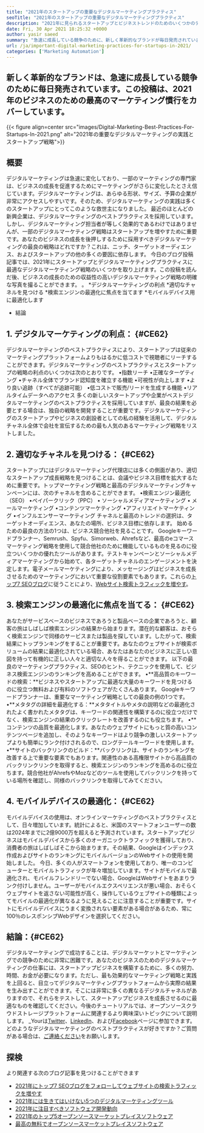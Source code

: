 ```yaml
---
title: "2021年のスタートアップの重要なデジタルマーケティングプラクティス" 
seoTitle: "2021年のスタートアップの重要なデジタルマーケティングプラクティス" 
description: "2021年に見られるスタートアップとビジネストレンドのためのいくつかのデジタルマーケティングプラクティスと最高のデジタルマーケティング戦略を以下に示します。" 
date: Fri, 30 Apr 2021 18:25:32 +0000
author: yasir saeed
summary: "急速に成長している競争のために、新しく革新的なブランドが毎日発売されています。この投稿は、2021年のビジネスのための最高のマーケティング慣行をカバーしています。" 
url: /ja/important-digital-marketing-practices-for-startups-in-2021/
categories: ['Marketing Automation']
---
```


## 新しく革新的なブランドは、急速に成長している競争のために毎日発売されています。この投稿は、2021年のビジネスのための最高のマーケティング慣行をカバーしています。

{{< figure align=center src="images/Digital-Marketing-Best-Practices-For-Startups-In-2021.png" alt="2021年の重要なデジタルマーケティングの実践とスタートアップ戦略">}}


## **概要**
デジタルマーケティングは急速に変化しており、一部のマーケティングの専門家は、ビジネスの成長を促進するためにマーケティングがさらに変化したとさえ信じています。デジタルマーケティングは、あらゆる形状、サイズ、予算の企業が非常にアクセスしやすいです。そのため、デジタルマーケティングの実践は多くのスタートアップにとってこのような救世主になりました。
最近のほとんどの新興企業は、デジタルマーケティングのベストプラクティスを採用しています。しかし、デジタルマーケティング担当者が等しく効果的であるわけではありませんが、一部のデジタルマーケティング戦略はスタートアップを増やすために重要です。あなたのビジネスの成長を後押しするために採用すべきデジタルマーケティングの最良の戦略はどれですか？これは、ニッチ、ターゲットオーディエンス、およびスタートアップの他の多くの要因に依存します。
今日のブログ投稿記事では、2021年にスタートアップとデジタルマーケティングプラクティスに最適なデジタルマーケティング戦略のいくつかを取り上げます。この投稿を読んだ後、ビジネスの成長のための収益性の高いデジタルマーケティング戦略の明確な写真を撮ることができます。 。
  *デジタルマーケティングの利点
  *適切なチャネルを見つける
  *検索エンジンの最適化に焦点を当てます
  *モバイルデバイス用に最適化します
  * 結論

## 1. **デジタルマーケティングの利点：** {#CE62}
デジタルマーケティングのベストプラクティスにより、スタートアップは従来のマーケティングプラットフォームよりもはるかに低コストで視聴者にリーチすることができます。デジタルマーケティングのベストプラクティスとスタートアップの戦略の利点のいくつかは次のとおりです。
•指数リーチ
•正確なターゲティング
•チャネル全体でブランド認知度を確立する機能
•可視性が向上します
•より良い追跡（すべてが追跡可能）
•低コストで販売/リードを生成する機能
•リアルタイムデータへのアクセス
多くの新しいスタートアップや企業がベストデジタルマーケティングのベストプラクティスを採用していますが、最良の結果を必要とする場合は、独自の戦略を開発することが重要です。デジタルマーケティングのスタートアップやビジネスの創設者としての私の経験を活用して、デジタルチャネル全体で会社を宣伝するための最も人気のあるマーケティング戦略をリストしました。

## 2. **適切なチャネルを見つける：** {#CE62}
スタートアップにはデジタルマーケティング代理店には多くの側面があり、適切なスタートアップ成長戦略を見つけることは、会議やビジネス目標を拡大するために重要です。トップマーケティング戦略と最高のデジタルマーケティングキャンペーンには、次のチャネルを含めることができます。
•検索エンジン最適化（SEO）
•ペイパークリック（PPC）
• ソーシャルメディアマーケティング
• メールマーケティング
•コンテンツマーケティング
•アフィリエイトマーケティング
•インフルエンサーマーケティング
チャネルと最高のトレンドの選択は、ターゲットオーディエンス、あなたの場所、ビジネス目標に依存します。
始めるための最良の方法の1つは、ビジネス競合他社を見ることです。 Googleキーワードプランナー、Semrush、Spyfu、Simorweb、Ahrefsなど、最高のeコマースマーケティング戦略を使用して競合他社のために機能しているものを見るのに役立ついくつかの優れたツールがあります。テストキャンペーンとソーシャルメディアマーケティングから始めて、各ターゲットチャネルのエンゲージメントを決定します。電子メールマーケティングにより、メッセージングは​​ビジネスを成長させるためのマーケティングにおいて重要な役割要素でもあります。これらの[トップ7 SEOブログ][1]に従うことにより、[Webサイト検索トラフィックを増やす][1]。

## 3. **検索エンジンの最適化に焦点を当てる：** {#CE62}
あなたがサービスベースのビジネスであろうと製品ベースの企業であろうと、顧客の旅はしばしば検索エンジンの結果から始まります。潜在的な顧客は、おそらく検索エンジンで同様のサービスまたは製品を探しています。したがって、検索結果にトップランキングをすることが重要です。あなたのウェブサイトが検索ボリュームの結果に最適化されている場合、あなたはあなたのビジネスに正しい意図を持って有機的に正しい人々と適切な人々を得ることができます。
以下の最良のマーケティングプラクティス、SEOのヒント、テクニックを使用して、ビジネス検索エンジンのランキングを高めることができます。
•**高品質のキーワードの検索：**ビジネスやスタートアップに最適な大量のキーワードを見つけるのに役立つ無料および有料のソフトウェアがたくさんあります。 Googleキーワードプランナーは、重要なマーケティング戦略としての最良の例の1つです。
•**メタタグの詳細を最適化する：**メタタイトルやメタの説明などの最適化されたよく書かれたメタタグは、キーワードの関連性を構築するのに役立つだけでなく、検索エンジンの結果のクリックレートを改善するのにも役立ちます。
•**コンテンツの品質を最適化します。あなたのウェブサイトにもっと質の高いコンテンツページを追加し、そのようなキーワードはより競争の激しいスタートアップよりも簡単にランク付けされるので、ロングテールキーワードを使用します。
•**サイトのバックリンクのビルド：**バックリンクは、サイトのランキングを改善する上で重要な要素でもあります。関連性のある高権限サイトから高品質のバックリンクリンクを取得すると、検索エンジンのランキングを高めるのに役立ちます。競合他社がAhrefsやMozなどのツールを使用してバックリンクを持っている場所を確認し、同様のバックリンクを取得してみてください。

## 4. **モバイルデバイスの最適化：** {#CE62}
モバイルデバイスの使用は、オンラインマーケティングのベストプラクティスとして、日々増加しています。統計によると、米国のスマートフォンユーザーの数は2024年までに2億9000万を超えると予測されています。スタートアップビジネスはモバイルデバイスから多くのオーガニックトラフィックを獲得しており、消費者の旅はしばしばそこから始まります。その結果、Googleはインデックス作成およびサイトのランキングにモバイルバージョンのWebサイトの使用を開始しました。
今日、多くの人がスマートフォンを使用しており、唯一のコンピューターとモバイルトラフィックが年々増加しています。サイトがモバイルで最適化され、モバイルフレンドリーでない場合、GoogleはWebサイトをあまりランク付けしません。ユーザーがモバイルエクスペリエンスが悪い場合、おそらくウェブサイトを返さない可能性が高く、操作しているウェブサイトの種類によってモバイルの最適化が異なるように見えることに注意することが重要です。サイトにモバイルデバイスにうまく変換されない要素がある場合があるため、常に100％のレスポンシブWebデザインを選択してください。

## **結論**：{#CE62}
デジタルマーケティングで成功することは、デジタルマーケットとマーケティングでの競争のために非常に困難です。あなたのビジネスのためのデジタルマーケティングの仕事には、スタートアップビジネスを構築するために、多くの努力、時間、お金が必要になります。ただし、最も効果的なマーケティング戦略と実践を上回ると、目立ってデジタルマーケティングプラットフォームから実際の結果を生み出すことができます。そこには非常に多くの異なるデジタルチャネルがありますので、それらをテストして、スタートアップビジネスを成長させるのに最適なものを確認してください。今後のチュートリアルでは、オープンソースクラウドストレージプラットフォームに関連するより興味深いトピックについて説明します。
_Yourは[Twitter][2]、[LinkedIn][3]、および[Facebook][4]ページに参​​加できます。どのようなデジタルマーケティングのベストプラクティスが好きですか？ご質問がある場合は、[ご連絡ください][5]をお願いします。

## 探検
より関連する次のブログ記事を見つけることができます
  * [2021年にトップ7 SEOブログをフォローしてウェブサイトの検索トラフィックを増やす][1]
  * [2021年には生きてはいけない5つのデジタルマーケティングツール][6]
  * [2021年に注目すべきソフトウェア開発動向][7]
  * [2021年のトップ5オープンソースマーケットプレイスソフトウェア][8]
  * [最高の無料でオープンソースマーケットプレイスソフトウェア][9]

  
[1]: https://blog.containerize.com/blogging/increase-website-search-traffic-by-following-top-7-seo-blogs/
[2]: https://twitter.com/containerize_co
[3]: https://www.linkedin.com/company/containerize/
[4]: http://facebook.com/containerize
[5]: mailto:yasir.saeed@aspose.com
[6]: https://blog.containerize.com/2021/01/03/5-digital-marketing-tools-you-shouldn%e2%80%99t-live-without-in-2021/
[7]: https://blog.containerize.com/marketplace/top-5-open-source-marketplace-software-in-2021/
[8]: https://blog.containerize.com/content-management/integrate-mautic-with-joomla-for-marketing-automation/
[9]: https://products.containerize.com/marketplace/
